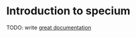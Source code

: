 # Introduction to specium

TODO: write [great documentation](http://jacobian.org/writing/what-to-write/)
